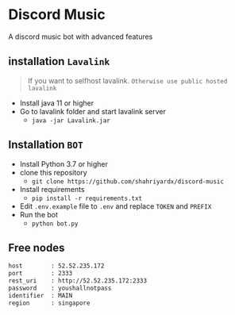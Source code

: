 # Discord Music
A discord music bot with advanced features

## installation `Lavalink`
> If you want to selfhost lavalink. `Otherwise use public hosted lavalink`
- Install java 11 or higher
- Go to lavalink folder and start lavalink server
    - `java -jar Lavalink.jar`

## Installation `BOT` 
- Install Python 3.7 or higher
- clone this repository
    - `git clone https://github.com/shahriyardx/discord-music`
- Install requirements
    - `pip install -r requirements.txt`
- Edit `.env.example` file to `.env` and replace `TOKEN` and `PREFIX`
- Run the bot
    - `python bot.py`


## Free nodes
```txt
host        : 52.52.235.172
port        : 2333
rest_uri    : http://52.52.235.172:2333
password    : youshallnotpass
identifier  : MAIN
region      : singapore
```